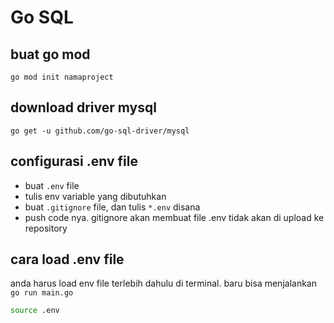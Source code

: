 #  Go SQL

## buat go mod
```
go mod init namaproject
```

## download driver mysql
```
go get -u github.com/go-sql-driver/mysql
```

## configurasi .env file
* buat `.env` file
* tulis env variable yang dibutuhkan
* buat `.gitignore` file, dan tulis `*.env` disana
* push code nya. gitignore akan membuat file .env tidak akan di upload ke repository

## cara load .env file
anda harus load env file terlebih dahulu di terminal. baru bisa menjalankan `go run main.go`
```bash
source .env
```
